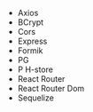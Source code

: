 - Axios
- BCrypt
- Cors
- Express
- Formik
- PG
- P H-store
- React Router
- React Router Dom
- Sequelize